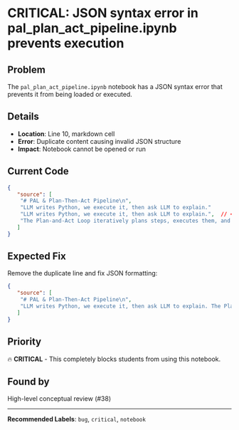 # CRITICAL: JSON syntax error in pal_plan_act_pipeline.ipynb prevents execution

## Problem
The `pal_plan_act_pipeline.ipynb` notebook has a JSON syntax error that prevents it from being loaded or executed.

## Details
- **Location**: Line 10, markdown cell
- **Error**: Duplicate content causing invalid JSON structure
- **Impact**: Notebook cannot be opened or run

## Current Code
```json
{
   "source": [
    "# PAL & Plan‑Then‑Act Pipeline\n",
    "LLM writes Python, we execute it, then ask LLM to explain."
    "LLM writes Python, we execute it, then ask LLM to explain.",  // <- duplicate line causing error
    "The Plan-and-Act Loop iteratively plans steps, executes them, and refines future actions using feedback.\n"
   ]
}
```

## Expected Fix
Remove the duplicate line and fix JSON formatting:
```json
{
   "source": [
    "# PAL & Plan‑Then‑Act Pipeline\n",
    "LLM writes Python, we execute it, then ask LLM to explain. The Plan-and-Act Loop iteratively plans steps, executes them, and refines future actions using feedback.\n"
   ]
}
```

## Priority
🔥 **CRITICAL** - This completely blocks students from using this notebook.

## Found by
High-level conceptual review (#38)

---
**Recommended Labels**: `bug`, `critical`, `notebook`